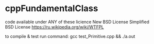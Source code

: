 cppFundamentalClass
===================

code available under ANY of these licience
New BSD License
Simplified BSD License
https://ru.wikipedia.org/wiki/WTFPL

to compile & test run command:
gcc test_Primitive.cpp && ./a.out
